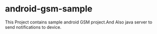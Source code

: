 # android-gsm-sample
This Project contains  sample android GSM project.And Also java server to send notifications to device.
